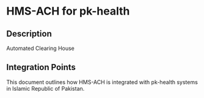 # HMS-ACH for pk-health

## Description

Automated Clearing House

## Integration Points

This document outlines how HMS-ACH is integrated with pk-health systems in Islamic Republic of Pakistan.
